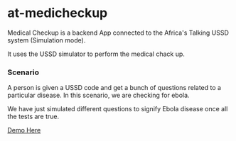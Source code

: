 # at-medicheckup

Medical Checkup is a backend App connected to the Africa's Talking USSD system (Simulation mode).

It uses the USSD simulator to perform the medical chack up.

### Scenario

A person is given a USSD code and get a bunch of questions related to a particular disease. In this scenario, we are checking for ebola.

We have just simulated different questions to signify Ebola disease once all the tests are true.

[Demo Here](https://developers.africastalking.com/simulator)
